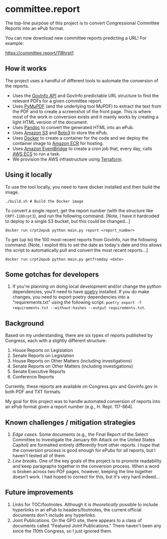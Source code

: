 # committee.report

The top-line purpose of this project is to convert Congressional Committee Reports into an ePub format.

You can now download new committee reports predicting a URL! For example:

https://committee.report/118hrpt1

## How it works

The project uses a handful of different tools to automate the conversion of the reports.

- Uses the [GovInfo API](https://api.govinfo.gov/docs/) and GovInfo predictable URL structure to find the relevant PDFs for a given committee report.
- Uses [PyMuPDF](https://pymupdf.readthedocs.io/en/latest/) (and the underlying tool MuPDF) to extract the text from the PDF and to create a screenshot of the front page. This is where most of the work in conversion exists and it mainly works by creating a light HTML version of the document.
- Uses [Pandoc](https://pandoc.org/MANUAL.html) to convert the generated HTML into an ePub.
- Uses [Amazon S3](https://docs.aws.amazon.com/s3/index.html) and [Boto3](https://boto3.amazonaws.com/v1/documentation/api/latest/reference/services/s3.html) to store the ePub.
- Uses [Docker](docker.com) to create a container for the code and we deploy the container image to [Amazon ECR](https://docs.aws.amazon.com/ecr/index.html) for hosting.
- Uses [Amazon EventBridge](https://docs.aws.amazon.com/eventbridge/index.html) to create a cron job that, every day, calls [AWS ECS](https://docs.aws.amazon.com/ecs/) to run a task.
- We provision the AWS infrastructure using [Terraform](https://developer.hashicorp.com/terraform).

## Using it locally

To use the tool locally, you need to have docker installed and then build the image.

```{code}
./build.sh # Build the Docker image
```

To convert a single report, get the report number (with the structure like `CRPT-118hrpt3`), and run the following command. [Note, I have it hardcoded to deploy to a single S3 bucket, but this could be changed...]

```{code}
docker run crpt2epub python main.py report <report_number>
```

To get (up to) the 100 most-recent reports from GovInfo, run the following command. [Note, I exploit this to set the date as today's date and this allows the script to automatically pull and convert the most recent reports...]

```{code}
docker run crpt2epub python main.py getfromday <date>
```

## Some gotchas for developers

1. If you're planning on doing local development and/or change the python dependencies, you'll need to have [poetry](https://python-poetry.org/) installed. If you do make changes, you need to export poetry dependencies into a "requirements.txt" using the following script: `poetry export -f requirements.txt --without-hashes --output requirements.txt`.

## Background

Based on my understanding, there are six types of reports published by Congress, each with a slightly different structure:

1. House Reports on Legislation
2. Senate Reports on Legislation
3. House Reports on Other Matters (including investigations)
4. Senate Reports on Other Matters (including investigations)
5. Senate Executive Reports
6. Conference Reports

Currently, these reports are available on Congress.gov and Govinfo.gov in both PDF and TXT formats.

My goal for this project was to handle automated conversion of reports into an ePub format given a report number (e.g., H. Rept. 117-664).

## Known challenges / mitigation strategies

1. *Edge cases.* Some documents (e.g., the Final Report of the Select Committee to Investigate the January 6th Attack on the United States Capitol) are formatted entirely differently from other reports. I *hope* that the conversion process is good enough for ePubs for all reports, but I haven't tested all of them.
2. *Line breaks*. One of the key goals of the project is to promote readability and keep paragraphs together in the conversion process. When a word is broken across two PDF pages, however, keeping the line together doesn't work. I had hoped to correct for this, but it's very hard indeed...

## Future improvements

1. Links for TOC/footnotes. Although it is *theoretically* possible to include hyperlinks in an ePub to headers/footnotes, the current official documents don't include any hyperlinks.
2. Joint Publications. On the GPO site, there appears to a class of documents called "Featured Joint Publications." There haven't been any since the 110th Congress, so I just ignored them.
